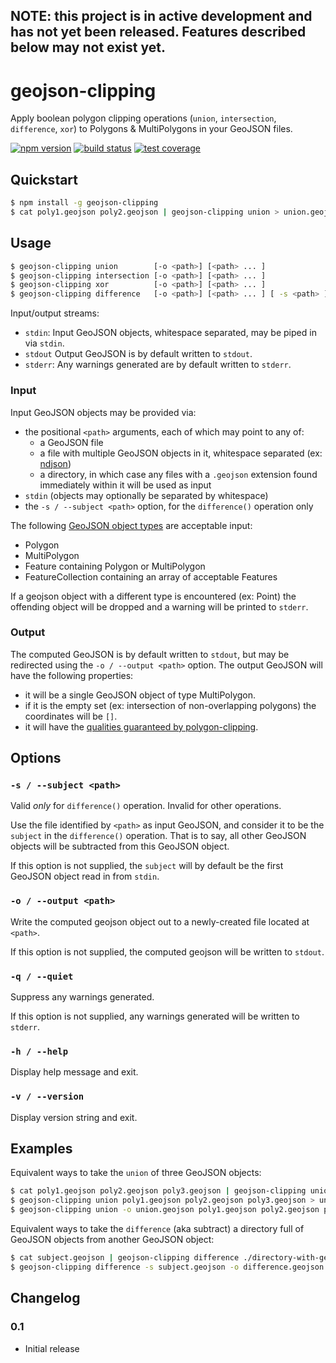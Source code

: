 ## NOTE: this project is in active development and has not yet been released. Features described below may not exist yet.

# geojson-clipping

Apply boolean polygon clipping operations (`union`, `intersection`, `difference`, `xor`) to Polygons & MultiPolygons in your GeoJSON files.

[![npm version](https://img.shields.io/npm/v/geojson-clipping.svg)](https://www.npmjs.com/package/geojson-clipping)
[![build status](https://img.shields.io/travis/mfogel/geojson-clipping.svg)](https://travis-ci.org/mfogel/geojson-clipping)
[![test coverage](https://img.shields.io/coveralls/mfogel/geojson-clipping/master.svg)](https://coveralls.io/r/mfogel/geojson-clipping)

## Quickstart

```sh
$ npm install -g geojson-clipping
$ cat poly1.geojson poly2.geojson | geojson-clipping union > union.geojson
```

## Usage

```sh
$ geojson-clipping union        [-o <path>] [<path> ... ]
$ geojson-clipping intersection [-o <path>] [<path> ... ]
$ geojson-clipping xor          [-o <path>] [<path> ... ]
$ geojson-clipping difference   [-o <path>] [<path> ... ] [ -s <path> ]
```

Input/output streams:

 * `stdin`: Input GeoJSON objects, whitespace separated, may be piped in via `stdin`.
 * `stdout` Output GeoJSON is by default written to `stdout`.
 * `stderr`: Any warnings generated are by default written to `stderr`.

### Input

Input GeoJSON objects may be provided via:

 * the positional `<path>` arguments, each of which may point to any of:
   * a GeoJSON file
   * a file with multiple GeoJSON objects in it, whitespace separated (ex: [ndjson](http://ndjson.org/))
   * a directory, in which case any files with a `.geojson` extension found immediately within it will be used as input
 * `stdin` (objects may optionally be separated by whitespace)
 * the `-s / --subject <path>` option, for the `difference()` operation only

The following [GeoJSON object types](https://tools.ietf.org/html/rfc7946#section-3) are acceptable input:

 * Polygon
 * MultiPolygon
 * Feature containing Polygon or MultiPolygon
 * FeatureCollection containing an array of acceptable Features

If a geojson object with a different type is encountered (ex: Point) the offending object will be dropped and a warning will be printed to `stderr`.

### Output

The computed GeoJSON is by default written to `stdout`, but may be redirected using the `-o / --output <path>` option. The output GeoJSON will have the following properties:

 * it will be a single GeoJSON object of type MultiPolygon.
 * if it is the empty set (ex: intersection of non-overlapping polygons) the coordinates will be `[]`.
 * it will have the [qualities guaranteed by polygon-clipping](https://github.com/mfogel/polygon-clipping#output).

## Options

### `-s / --subject <path>`

Valid *only* for `difference()` operation. Invalid for other operations.

Use the file identified by `<path>` as input GeoJSON, and consider it to be the `subject` in the `difference()` operation. That is to say, all other GeoJSON objects will be subtracted from this GeoJSON object.

If this option is not supplied, the `subject` will by default be the first GeoJSON object read in from `stdin`.

### `-o / --output <path>`

Write the computed geojson object out to a newly-created file located at `<path>`.

If this option is not supplied, the computed geojson will be written to `stdout`.

### `-q / --quiet`

Suppress any warnings generated.

If this option is not supplied, any warnings generated will be written to `stderr`.

### `-h / --help`

Display help message and exit.

### `-v / --version`

Display version string and exit.

## Examples

Equivalent ways to take the `union` of three GeoJSON objects:

```sh
$ cat poly1.geojson poly2.geojson poly3.geojson | geojson-clipping union > union.geojson
$ geojson-clipping union poly1.geojson poly2.geojson poly3.geojson > union.geojson
$ geojson-clipping union -o union.geojson poly1.geojson poly2.geojson poly3.geojson
```

Equivalent ways to take the `difference` (aka subtract) a directory full of GeoJSON objects from another GeoJSON object:

```sh
$ cat subject.geojson | geojson-clipping difference ./directory-with-geojson-files > difference.geojson
$ geojson-clipping difference -s subject.geojson -o difference.geojson ./directory-with-geojson-files
```

## Changelog

### 0.1

* Initial release
